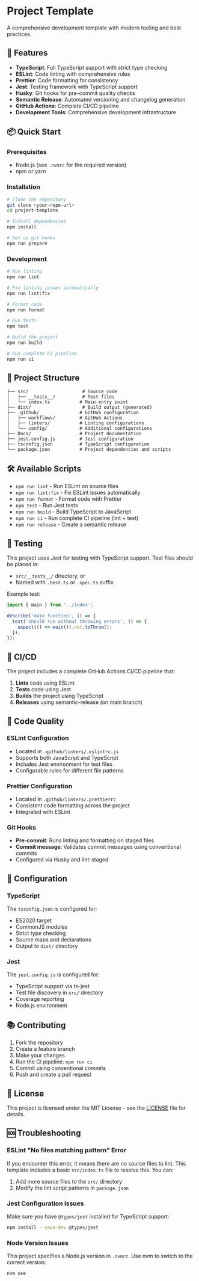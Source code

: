 # Project Template

A comprehensive development template with modern tooling and best practices.

## 🚀 Features

- **TypeScript**: Full TypeScript support with strict type checking
- **ESLint**: Code linting with comprehensive rules
- **Prettier**: Code formatting for consistency
- **Jest**: Testing framework with TypeScript support
- **Husky**: Git hooks for pre-commit quality checks
- **Semantic Release**: Automated versioning and changelog generation
- **GitHub Actions**: Complete CI/CD pipeline
- **Development Tools**: Comprehensive development infrastructure

## 📦 Quick Start

### Prerequisites

- Node.js (see `.nvmrc` for the required version)
- npm or yarn

### Installation

```bash
# Clone the repository
git clone <your-repo-url>
cd project-template

# Install dependencies
npm install

# Set up git hooks
npm run prepare
```

### Development

```bash
# Run linting
npm run lint

# Fix linting issues automatically
npm run lint:fix

# Format code
npm run format

# Run tests
npm test

# Build the project
npm run build

# Run complete CI pipeline
npm run ci
```

## 📁 Project Structure

```text
├── src/                    # Source code
│   ├── __tests__/          # Test files
│   └── index.ts           # Main entry point
├── dist/                   # Build output (generated)
├── .github/               # GitHub configuration
│   ├── workflows/         # GitHub Actions
│   ├── linters/           # Linting configurations
│   └── config/            # Additional configurations
├── Docs/                  # Project documentation
├── jest.config.js         # Jest configuration
├── tsconfig.json          # TypeScript configuration
└── package.json           # Project dependencies and scripts
```

## 🛠️ Available Scripts

- `npm run lint` - Run ESLint on source files
- `npm run lint:fix` - Fix ESLint issues automatically
- `npm run format` - Format code with Prettier
- `npm test` - Run Jest tests
- `npm run build` - Build TypeScript to JavaScript
- `npm run ci` - Run complete CI pipeline (lint + test)
- `npm run release` - Create a semantic release

## 🧪 Testing

This project uses Jest for testing with TypeScript support. Test files should be placed in:

- `src/__tests__/` directory, or
- Named with `.test.ts` or `.spec.ts` suffix

Example test:

```typescript
import { main } from '../index';

describe('main function', () => {
  test('should run without throwing errors', () => {
    expect(() => main()).not.toThrow();
  });
});
```

## 🚀 CI/CD

The project includes a complete GitHub Actions CI/CD pipeline that:

1. **Lints** code using ESLint
2. **Tests** code using Jest
3. **Builds** the project using TypeScript
4. **Releases** using semantic-release (on main branch)

## 📝 Code Quality

### ESLint Configuration

- Located in `.github/linters/.eslintrc.js`
- Supports both JavaScript and TypeScript
- Includes Jest environment for test files
- Configurable rules for different file patterns

### Prettier Configuration

- Located in `.github/linters/.prettierrc`
- Consistent code formatting across the project
- Integrated with ESLint

### Git Hooks

- **Pre-commit**: Runs linting and formatting on staged files
- **Commit message**: Validates commit messages using conventional commits
- Configured via Husky and lint-staged

## 🔧 Configuration

### TypeScript

The `tsconfig.json` is configured for:

- ES2020 target
- CommonJS modules
- Strict type checking
- Source maps and declarations
- Output to `dist/` directory

### Jest

The `jest.config.js` is configured for:

- TypeScript support via ts-jest
- Test file discovery in `src/` directory
- Coverage reporting
- Node.js environment

## 📚 Contributing

1. Fork the repository
2. Create a feature branch
3. Make your changes
4. Run the CI pipeline: `npm run ci`
5. Commit using conventional commits
6. Push and create a pull request

## 📄 License

This project is licensed under the MIT License - see the [LICENSE](LICENSE) file for details.

## 🆘 Troubleshooting

### ESLint "No files matching pattern" Error

If you encounter this error, it means there are no source files to lint.
This template includes a basic `src/index.ts` file to resolve this. You can:

1. Add more source files to the `src/` directory
2. Modify the lint script patterns in `package.json`

### Jest Configuration Issues

Make sure you have `@types/jest` installed for TypeScript support:

```bash
npm install --save-dev @types/jest
```

### Node Version Issues

This project specifies a Node.js version in `.nvmrc`.
Use nvm to switch to the correct version:

```bash
nvm use
```
